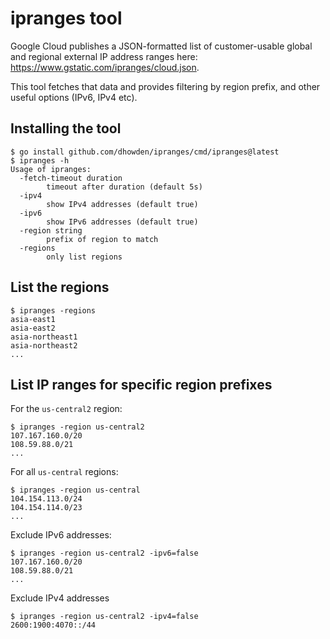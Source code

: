 # ipranges tool

Google Cloud publishes a JSON-formatted list of customer-usable global and regional external IP address ranges here: https://www.gstatic.com/ipranges/cloud.json.

This tool fetches that data and provides filtering by region prefix, and other useful options (IPv6, IPv4 etc).

## Installing the tool

```console
$ go install github.com/dhowden/ipranges/cmd/ipranges@latest
$ ipranges -h
Usage of ipranges:
  -fetch-timeout duration
        timeout after duration (default 5s)
  -ipv4
        show IPv4 addresses (default true)
  -ipv6
        show IPv6 addresses (default true)
  -region string
        prefix of region to match
  -regions
        only list regions
```

## List the regions

```console
$ ipranges -regions
asia-east1
asia-east2
asia-northeast1
asia-northeast2
...
```

## List IP ranges for specific region prefixes

For the `us-central2` region:

```console
$ ipranges -region us-central2
107.167.160.0/20
108.59.88.0/21
...
```

For all `us-central` regions:

```console
$ ipranges -region us-central
104.154.113.0/24
104.154.114.0/23
...
```

Exclude IPv6 addresses:

```console
$ ipranges -region us-central2 -ipv6=false
107.167.160.0/20
108.59.88.0/21
...
```

Exclude IPv4 addresses

```console
$ ipranges -region us-central2 -ipv4=false
2600:1900:4070::/44
```
